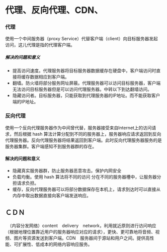 # 代理、反向代理、CDN、

### 代理

 使用一个中间服务器（proxy Service）代替客户端（client）向目标服务器发起访问，这儿代理是指的代理客户端。

##### 解决的问题和意义

* 提高访问速度。代理服务器将目标服务器数据缓存在硬盘中，客户端访问时直接将缓存数据相应到客户端。
* 翻墙。防火墙将部分服务网址屏蔽。代理服务器可以访问目标服务器，客户端无法访问目标服务器但是可以访问代理服务器。中转以下到达翻墙访问。
* 隐藏访问者。目标服务器，只能获取到代理服务器的IP地址。而不能获取客户端的IP地址。



### 反向代理

使用一个反向代理服务器作为中间曾代替，服务器接受来自Internet上的访问请求，然后根据 hash 算法计算分配到不同的服务器上，服务器响应请求返回到反向代理服务器。反向代理服务器将结果返回到客户端。此时反向代理服务器服务的是服务器集群。客户端感知不到服务器群的存在。

#### 解决的问题和意义

* 隐藏真实服务器群，防止服务器恶意攻击。保护内网安全
* 负载均衡。使用 hash 算法将不同的访问 分在不同的服务器槽中，让服务器分担请求负担。
* 缓存，反向代理服务器可以将部分数据保存在本机上，请求到达时可以直接从内存中取出数据直接向客户端发送响应。

## ＣＤＮ

　（内容分发网络）content　delivery　network，利用就近原则进行访问响应（根据地理位置靠近用户的服务器响应对应的请求），更快、更可靠地将音频、视频、图片等资源发送到客户端。CDN　服务器间于源站和用户之间。提供高性能、可扩展性、低成本的网络内容响应服务。　